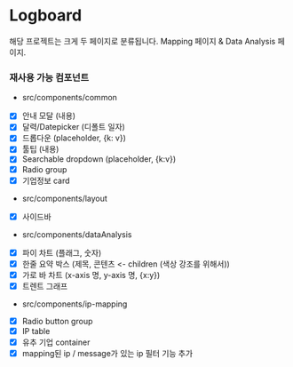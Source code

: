 # Logboard

해당 프로젝트는 크게 두 페이지로 분류됩니다.
Mapping 페이지 & Data Analysis 페이지.

### 재사용 가능 컴포넌트

-   src/components/common
-   [x] 안내 모달 (내용)
-   [x] 달력/Datepicker (디폴트 일자)
-   [x] 드롭다운 (placeholder, {k: v})
-   [x] 툴팁 (내용)
-   [x] Searchable dropdown (placeholder, {k:v})
-   [x] Radio group
-   [x] 기업정보 card

-   src/components/layout
-   [x] 사이드바

-   src/components/dataAnalysis
-   [x] 파이 차트 (플래그, 숫자)
-   [x] 한줄 요약 박스 (제목, 콘텐츠 <- children (색상 강조를 위해서))
-   [x] 가로 바 차트 (x-axis 명, y-axis 명, {x:y})
-   [x] 트렌트 그래프

-   src/components/ip-mapping
-   [x] Radio button group
-   [x] IP table
-   [x] 유추 기업 container
-   [x] mapping된 ip / message가 있는 ip 필터 기능 추가
